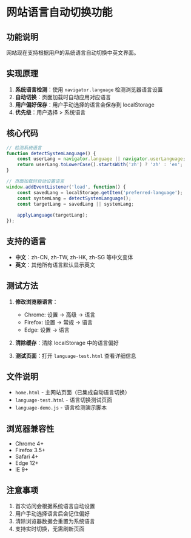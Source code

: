 # 网站语言自动切换功能

## 功能说明

网站现在支持根据用户的系统语言自动切换中英文界面。

## 实现原理

1. **系统语言检测**：使用 `navigator.language` 检测浏览器语言设置
2. **自动切换**：页面加载时自动应用对应语言
3. **用户偏好保存**：用户手动选择的语言会保存到 localStorage
4. **优先级**：用户选择 > 系统语言

## 核心代码

```javascript
// 检测系统语言
function detectSystemLanguage() {
    const userLang = navigator.language || navigator.userLanguage;
    return userLang.toLowerCase().startsWith('zh') ? 'zh' : 'en';
}

// 页面加载时自动设置语言
window.addEventListener('load', function() {
    const savedLang = localStorage.getItem('preferred-language');
    const systemLang = detectSystemLanguage();
    const targetLang = savedLang || systemLang;
    
    applyLanguage(targetLang);
});
```

## 支持的语言

- **中文**：zh-CN, zh-TW, zh-HK, zh-SG 等中文变体
- **英文**：其他所有语言默认显示英文

## 测试方法

1. **修改浏览器语言**：
   - Chrome: 设置 → 高级 → 语言
   - Firefox: 设置 → 常规 → 语言
   - Edge: 设置 → 语言

2. **清除缓存**：清除 localStorage 中的语言偏好

3. **测试页面**：打开 `language-test.html` 查看详细信息

## 文件说明

- `home.html` - 主网站页面（已集成自动语言切换）
- `language-test.html` - 语言切换测试页面
- `language-demo.js` - 语言检测演示脚本

## 浏览器兼容性

- Chrome 4+
- Firefox 3.5+
- Safari 4+
- Edge 12+
- IE 9+

## 注意事项

1. 首次访问会根据系统语言自动设置
2. 用户手动选择语言后会记住偏好
3. 清除浏览器数据会重置为系统语言
4. 支持实时切换，无需刷新页面